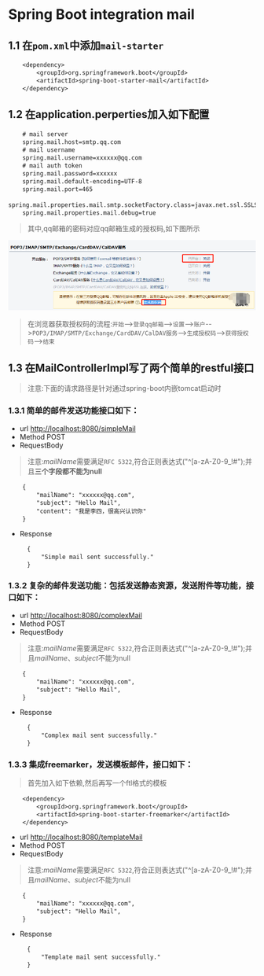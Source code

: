 # Spring Boot integration mail

## 1.1 在`pom.xml`中添加`mail-starter`

        <dependency>
            <groupId>org.springframework.boot</groupId>
            <artifactId>spring-boot-starter-mail</artifactId>
        </dependency>
        
## 1.2 在application.perperties加入如下配置

        # mail server
        spring.mail.host=smtp.qq.com
        # mail username
        spring.mail.username=xxxxxx@qq.com
        # mail auth token
        spring.mail.password=xxxxxx
        spring.mail.default-encoding=UTF-8
        spring.mail.port=465
        spring.mail.properties.mail.smtp.socketFactory.class=javax.net.ssl.SSLSocketFactory
        spring.mail.properties.mail.debug=true
        
> 其中,qq邮箱的密码对应qq邮箱生成的授权码,如下图所示

![QQ授权码](src/main/resources/qq_authKey.png)

> 在浏览器获取授权码的流程:`开始`--\>`登录qq邮箱`--\>`设置`--\>`账户`--\>`POP3/IMAP/SMTP/Exchange/CardDAV/CalDAV服务`--\>` 生成授权码 `--\>`获得授权码`--\>`结束`

## 1.3 在MailControllerImpl写了两个简单的restful接口
> 注意:下面的请求路径是针对通过spring-boot内嵌tomcat启动时
### 1.3.1 简单的邮件发送功能接口如下：
* url [http://localhost:8080/simpleMail](http://localhost:8080/simpleMail)
* Method POST
* RequestBody
> 注意:*mailName*需要满足`RFC 5322`,符合正则表达式("^[a-zA-Z0-9_!#$%&’*+/=?`{|}~^.-]+@[a-zA-Z0-9.-]+$");并且**三个字段都不能为null**

        {
            "mailName": "xxxxxx@qq.com",
            "subject": "Hello Mail",
            "content": "我是李四，很高兴认识你"
        }
* Response

        {
            "Simple mail sent successfully."
        }
### 1.3.2 复杂的邮件发送功能：包括发送静态资源，发送附件等功能，接口如下：
* url [http://localhost:8080/complexMail](http://localhost:8080/complexMail)
* Method POST
* RequestBody
> 注意:*mailName*需要满足`RFC 5322`,符合正则表达式("^[a-zA-Z0-9_!#$%&’*+/=?`{|}~^.-]+@[a-zA-Z0-9.-]+$");并且*mailName*、*subject*不能为null

        {
            "mailName": "xxxxxx@qq.com",
            "subject": "Hello Mail",
        }
* Response

        {
            "Complex mail sent successfully."
        }
### 1.3.3 集成freemarker，发送模板邮件，接口如下：
> 首先加入如下依赖,然后再写一个ftl格式的模板

        <dependency>
            <groupId>org.springframework.boot</groupId>
            <artifactId>spring-boot-starter-freemarker</artifactId>
        </dependency>
* url [http://localhost:8080/templateMail](http://localhost:8080/templateMail)
* Method POST
* RequestBody
> 注意:*mailName*需要满足`RFC 5322`,符合正则表达式("^[a-zA-Z0-9_!#$%&’*+/=?`{|}~^.-]+@[a-zA-Z0-9.-]+$");并且*mailName*、*subject*不能为null

        {
            "mailName": "xxxxxx@qq.com",
            "subject": "Hello Mail",
        }
* Response

        {
            "Template mail sent successfully."
        } 